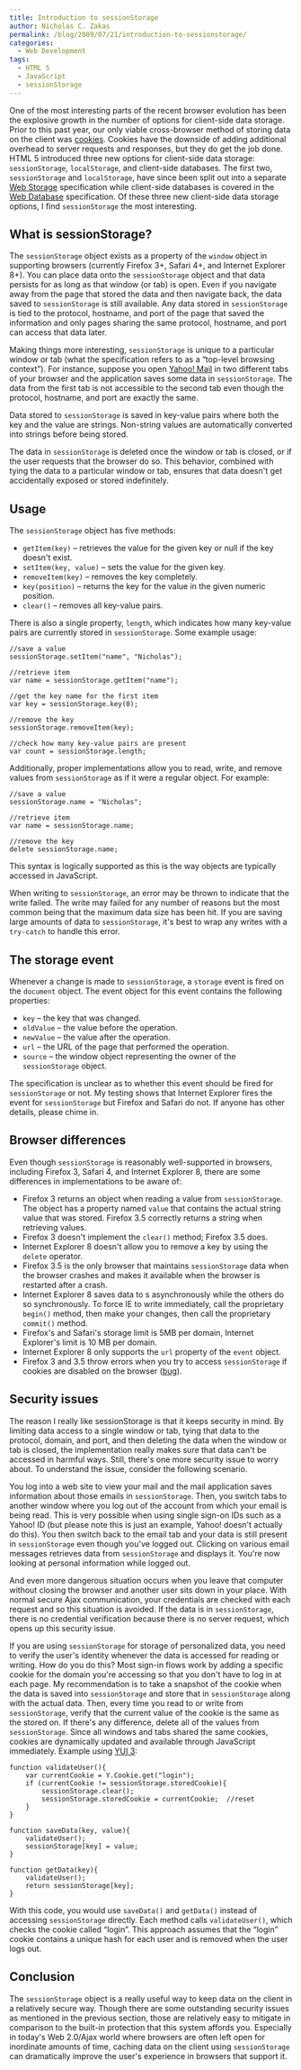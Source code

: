```yaml
---
title: Introduction to sessionStorage
author: Nicholas C. Zakas
permalink: /blog/2009/07/21/introduction-to-sessionstorage/
categories:
  - Web Development
tags:
  - HTML 5
  - JavaScript
  - sessionStorage
---
```

One of the most interesting parts of the recent browser evolution has been the explosive growth in the number of options for client-side data storage. Prior to this past year, our only viable cross-browser method of storing data on the client was [cookies][1]. Cookies have the downside of adding additional overhead to server requests and responses, but they do get the job done. HTML 5 introduced three new options for client-side data storage: `sessionStorage`, `localStorage`, and client-side databases. The first two, `sessionStorage` and `localStorage`, have since been split out into a separate [Web Storage][2] specification while client-side databases is covered in the [Web Database][3] specification. Of these three new client-side data storage options, I find `sessionStorage` the most interesting.

## What is sessionStorage?

The `sessionStorage` object exists as a property of the `window` object in supporting browsers (currently Firefox 3+, Safari 4+, and Internet Explorer 8+). You can place data onto the `sessionStorage` object and that data persists for as long as that window (or tab) is open. Even if you navigate away from the page that stored the data and then navigate back, the data saved to `sessionStorage` is still available. Any data stored in `sessionStorage` is tied to the protocol, hostname, and port of the page that saved the information and only pages sharing the same protocol, hostname, and port can access that data later.

Making things more interesting, `sessionStorage` is unique to a particular window or tab (what the specification refers to as a &#8220;top-level browsing context&#8221;). For instance, suppose you open [Yahoo! Mail][4] in two different tabs of your browser and the application saves some data in `sessionStorage`. The data from the first tab is not accessible to the second tab even though the protocol, hostname, and port are exactly the same. 

Data stored to `sessionStorage` is saved in key-value pairs where both the key and the value are strings. Non-string values are automatically converted into strings before being stored.

The data in `sessionStorage` is deleted once the window or tab is closed, or if the user requests that the browser do so. This behavior, combined with tying the data to a particular window or tab, ensures that data doesn't get accidentally exposed or stored indefinitely.

## Usage

The `sessionStorage` object has five methods:

  * `getItem(key)` &#8211; retrieves the value for the given key or null if the key doesn't exist.
  * `setItem(key, value)` &#8211; sets the value for the given key.
  * `removeItem(key)` &#8211; removes the key completely.
  * `key(position)` &#8211; returns the key for the value in the given numeric position.
  * `clear()` &#8211; removes all key-value pairs.

There is also a single property, `length`, which indicates how many key-value pairs are currently stored in `sessionStorage`. Some example usage:

    //save a value
    sessionStorage.setItem("name", "Nicholas");
    
    //retrieve item
    var name = sessionStorage.getItem("name");
    
    //get the key name for the first item
    var key = sessionStorage.key(0);
    
    //remove the key
    sessionStorage.removeItem(key);
    
    //check how many key-value pairs are present
    var count = sessionStorage.length;

Additionally, proper implementations allow you to read, write, and remove values from `sessionStorage` as if it were a regular object. For example:

    //save a value
    sessionStorage.name = "Nicholas";
    
    //retrieve item
    var name = sessionStorage.name;
    
    //remove the key
    delete sessionStorage.name;

This syntax is logically supported as this is the way objects are typically accessed in JavaScript.

When writing to `sessionStorage`, an error may be thrown to indicate that the write failed. The write may failed for any number of reasons but the most common being that the maximum data size has been hit. If you are saving large amounts of data to `sessionStorage`, it's best to wrap any writes with a `try-catch` to handle this error.

## The storage event

Whenever a change is made to `sessionStorage`, a `storage` event is fired on the `document` object. The event object for this event contains the following properties:

  * `key` &#8211; the key that was changed.
  * `oldValue` &#8211; the value before the operation.
  * `newValue` &#8211; the value after the operation.
  * `url` &#8211; the URL of the page that performed the operation.
  * `source` &#8211; the window object representing the owner of the `sessionStorage` object.

The specification is unclear as to whether this event should be fired for `sessionStorage` or not. My testing shows that Internet Explorer fires the event for `sessionStorage` but Firefox and Safari do not. If anyone has other details, please chime in.

## Browser differences

Even though `sessionStorage` is reasonably well-supported in browsers, including Firefox 3, Safari 4, and Internet Explorer 8, there are some differences in implementations to be aware of:

  * Firefox 3 returns an object when reading a value from `sessionStorage`. The object has a property named `value` that contains the actual string value that was stored. Firefox 3.5 correctly returns a string when retrieving values.
  * Firefox 3 doesn't implement the `clear()` method; Firefox 3.5 does.
  * Internet Explorer 8 doesn't allow you to remove a key by using the `delete` operator.
  * Firefox 3.5 is the only browser that maintains `sessionStorage` data when the browser crashes and makes it available when the browser is restarted after a crash.
  * Internet Explorer 8 saves data to s asynchronously while the others do so synchronously. To force IE to write immediately, call the proprietary `begin()` method, then make your changes, then call the proprietary `commit()` method.
  * Firefox's and Safari's storage limit is 5MB per domain, Internet Explorer's limit is 10 MB per domain.
  * Internet Explorer 8 only supports the `url` property of the `event` object.
  * Firefox 3 and 3.5 throw errors when you try to access `sessionStorage` if cookies are disabled on the browser ([bug][5]).

## Security issues

The reason I really like sessionStorage is that it keeps security in mind. By limiting data access to a single window or tab, tying that data to the protocol, domain, and port, and then deleting the data when the window or tab is closed, the implementation really makes sure that data can't be accessed in harmful ways. Still, there's one more security issue to worry about. To understand the issue, consider the following scenario.

You log into a web site to view your mail and the mail application saves information about those emails in `sessionStorage`. Then, you switch tabs to another window where you log out of the account from which your email is being read. This is very possible when using single sign-on IDs such as a Yahoo! ID (but please note this is just an example, Yahoo! doesn't actually do this). You then switch back to the email tab and your data is still present in `sessionStorage` even though you've logged out. Clicking on various email messages retrieves data from `sessionStorage` and displays it. You're now looking at personal information while logged out.

And even more dangerous situation occurs when you leave that computer without closing the browser and another user sits down in your place. With normal secure Ajax communication, your credentials are checked with each request and so this situation is avoided. If the data is in `sessionStorage`, there is no credential verification because there is no server request, which opens up this security issue.

If you are using `sessionStorage` for storage of personalized data, you need to verify the user's identity whenever the data is accessed for reading or writing. How do you do this? Most sign-in flows work by adding a specific cookie for the domain you're accessing so that you don't have to log in at each page. My recommendation is to take a snapshot of the cookie when the data is saved into `sessionStorage` and store that in `sessionStorage` along with the actual data. Then, every time you read to or write from `sessionStorage`, verify that the current value of the cookie is the same as the stored on. If there's any difference, delete all of the values from `sessionStorage`. Since all windows and tabs shared the same cookies, cookies are dynamically updated and available through JavaScript immediately. Example using [YUI 3][6]:

    function validateUser(){
        var currentCookie = Y.Cookie.get("login");
        if (currentCookie != sessionStorage.storedCookie){
            sessionStorage.clear();
            sessionStorage.storedCookie = currentCookie;  //reset
        }
    }
    
    function saveData(key, value){
        validateUser();
        sessionStorage[key] = value;
    }
    
    function getData(key){
        validateUser();
        return sessionStorage[key];
    }

With this code, you would use `saveData()` and `getData()` instead of accessing `sessionStorage` directly. Each method calls `validateUser()`, which checks the cookie called &#8220;login&#8221;. This approach assumes that the &#8220;login&#8221; cookie contains a unique hash for each user and is removed when the user logs out.

## Conclusion

The `sessionStorage` object is a really useful way to keep data on the client in a relatively secure way. Though there are some outstanding security issues as mentioned in the previous section, those are relatively easy to mitigate in comparison to the built-in protection that this system affords you. Especially in today's Web 2.0/Ajax world where browsers are often left open for inordinate amounts of time, caching data on the client using `sessionStorage` can dramatically improve the user's experience in browsers that support it.

 [1]: {{site.url}}/blog/2009/05/05/http-cookies-explained/
 [2]: http://dev.w3.org/html5/webstorage/
 [3]: http://dev.w3.org/html5/webdatabase/
 [4]: http://mail.yahoo.com/
 [5]: https://bugzilla.mozilla.org/show_bug.cgi?id=365772
 [6]: http://developer.yahoo.com/yui/3/
